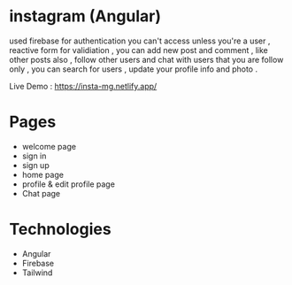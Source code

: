 # instagram (Angular)

used firebase for authentication you can't access unless you're a user , reactive form for validiation , you can add new post and comment , like other posts also ,
follow other users and chat with users that you are follow only , you can search for users , update your profile info and photo .


Live Demo : https://insta-mg.netlify.app/

# Pages
- welcome page
- sign in
- sign up
- home page 
- profile & edit profile page
- Chat page 


# Technologies
- Angular
- Firebase
- Tailwind

 
 
